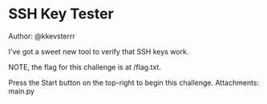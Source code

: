 # SSH Key Tester

Author: @kkevsterrr

I've got a sweet new tool to verify that SSH keys work.


NOTE, the flag for this challenge is at /flag.txt.

Press the Start button on the top-right to begin this challenge.
Attachments: main.py

